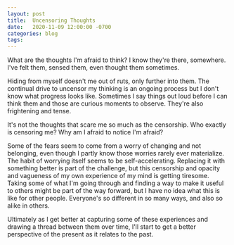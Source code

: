 ```yaml
---
layout: post
title:  Uncensoring Thoughts          
date:   2020-11-09 12:00:00 -0700
categories: blog
tags:  
---
```


What are the thoughts I'm afraid to think? I know they're there, somewhere. I've felt them, sensed them, even thought them sometimes. 

Hiding from myself doesn't me out of ruts, only further into them. The continual drive to uncensor my thinking is an ongoing process but I don't know what progress looks like. Sometimes I say things out loud before I can think them and those are curious moments to observe. They're also frightening and tense. 

It's not the thoughts that scare me so much as the censorship. Who exactly is censoring me? Why am I afraid to notice I'm afraid? 

Some of the fears seem to come from a worry of changing and not belonging, even though I partly know those worries rarely ever materialize. The habit of worrying itself seems to be self-accelerating. Replacing it with something better is part of the challenge, but this censorship and opacity and vagueness of my own experience of my mind is getting tiresome. Taking some of what I'm going through and finding a way to make it useful to others might be part of the way forward, but I have no idea what this is like for other people. Everyone's so different in so many ways, and also so alike in others. 

Ultimately as I get better at capturing some of these experiences and drawing a thread between them over time, I'll start to get a better perspective of the present as it relates to the past.  























